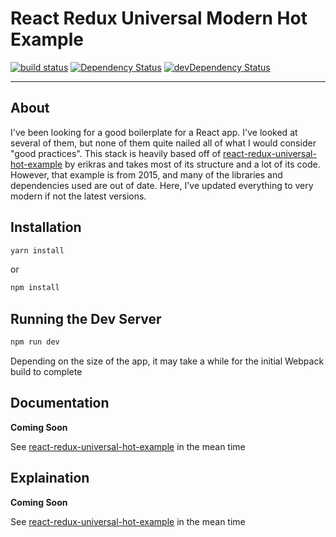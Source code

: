 # React Redux Universal Modern Hot Example

[![build status](https://img.shields.io/travis/nvonbulow/react-redux-modern-universal-hot-example/master.svg?style=flat-square)](https://travis-ci.org/nvonbulow/react-redux-modern-universal-hot-example)
[![Dependency Status](https://david-dm.org/nvonbulow/react-redux-modern-universal-hot-example.svg?style=flat-square)](https://david-dm.org/nvonbulow/react-redux-modern-universal-hot-example)
[![devDependency Status](https://david-dm.org/nvonbulow/react-redux-modern-universal-hot-example/dev-status.svg?style=flat-square)](https://david-dm.org/nvonbulow/react-redux-modern-universal-hot-example#info=devDependencies)

---

## About

I've been looking for a good boilerplate for a React app. I've looked at several of them, but none of them quite nailed
all of what I would consider "good practices". This stack is heavily based off of
[react-redux-universal-hot-example](https://github.com/erikras/react-redux-universal-hot-example) by erikras
and takes most of its structure and a lot of its code. However, that example is from 2015, and many of the libraries
and dependencies used are out of date. Here, I've updated everything to very modern if not the latest versions.

## Installation

```bash
yarn install
```

or

```bash
npm install
```

## Running the Dev Server

```bash
npm run dev
```

Depending on the size of the app, it may take a while for the initial Webpack build to complete

## Documentation

**Coming Soon**

See [react-redux-universal-hot-example](https://github.com/erikras/react-redux-universal-hot-example) in the mean time

## Explaination

**Coming Soon**

See [react-redux-universal-hot-example](https://github.com/erikras/react-redux-universal-hot-example) in the mean time